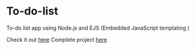 # To-do-list
To-do list app using Node.js and EJS (Embedded JavaScript templating )

Check it out [here](https://gentle-coat-boa.cyclic.app/)
Complete project [here](https://fathomless-brushlands-76321.herokuapp.com/)

